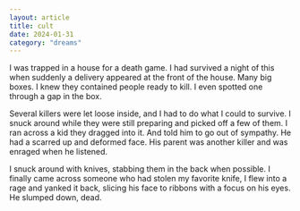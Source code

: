 ```yaml
---
layout: article
title: cult
date: 2024-01-31
category: "dreams"
---
```


I was trapped in a house for a death game. I had survived a night of this when suddenly a delivery appeared at the front of the house. Many big boxes. I knew they contained people ready to kill. I even spotted one through a gap in the box.

Several killers were let loose inside, and I had to do what I could to survive. I snuck around while they were still preparing and picked off a few of them. I ran across a kid they dragged into it. And told him to go out of sympathy. He had a scarred up and deformed face. His parent was another killer and was enraged when he listened.

I snuck around with knives, stabbing them in the back when possible. I finally came across someone who had stolen my favorite knife, I flew into a rage and yanked it back, slicing his face to ribbons with a focus on his eyes. He slumped down, dead.
